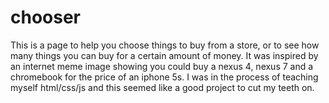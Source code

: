 chooser
=======
This is a page to help you choose things to buy from a store, or to see how many things you can buy for a certain amount of money.  It was inspired by an internet meme image showing you could buy a nexus 4, nexus 7 and a chromebook for the price of an iphone 5s.
I was in the process of teaching myself html/css/js and this seemed like a good project to cut my teeth on.
